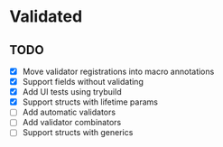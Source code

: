 # Validated

## TODO

- [x] Move validator registrations into macro annotations
- [x] Support fields without validating
- [x] Add UI tests using trybuild
- [x] Support structs with lifetime params
- [ ] Add automatic validators
- [ ] Add validator combinators
- [ ] Support structs with generics
